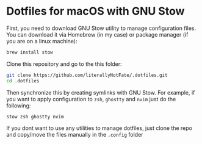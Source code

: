 # Dotfiles for macOS with GNU Stow

First, you need to download GNU Stow utility to manage configuration files. You can download it via Homebrew (in my case) or package manager (if you are on a linux machine):

```sh
brew install stow
```

Clone this repository and go to the this folder:

```sh
git clone https://github.com/literallyNotFate/.dotfiles.git
cd .dotfiles
```

Then synchronize this by creating symlinks with GNU Stow. For example, if you want to apply configuration to `zsh`, `ghostty` and `nvim` just do the following:

```sh
stow zsh ghostty nvim
```

If you dont want to use any utilities to manage dotfiles, just clone the repo and copy/move the files manually in the `.config` folder
